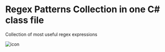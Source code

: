 # Regex Patterns Collection in one C# class file
Collection of most useful regex expressions

![icon](https://user-images.githubusercontent.com/60883514/223517995-0ff94c3d-2b3a-435b-9cf2-ced061d296b2.png)
